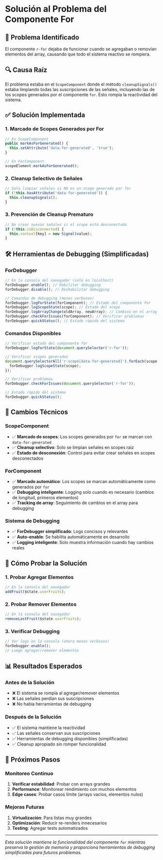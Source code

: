 # Solución al Problema del Componente For

## 🐛 Problema Identificado

El componente `r-for` dejaba de funcionar cuando se agregaban o removían elementos del array, causando que todo el sistema reactivo se rompiera.

## 🔍 Causa Raíz

El problema estaba en el `ScopeComponent` donde el método `cleanupSignals()` estaba limpiando todas las suscripciones de las señales, incluyendo las de los scopes generados por el componente `for`. Esto rompía la reactividad del sistema.

## ✅ Solución Implementada

### 1. **Marcado de Scopes Generados por For**

```typescript
// En ScopeComponent
public markAsForGenerated() {
  this.setAttribute('data-for-generated', 'true');
}

// En ForComponent
scopeElement.markAsForGenerated();
```

### 2. **Cleanup Selectivo de Señales**

```typescript
// Solo limpiar señales si NO es un scope generado por for
if (!this.hasAttribute('data-for-generated')) {
  this.cleanupSignals();
}
```

### 3. **Prevención de Cleanup Prematuro**

```typescript
// No crear nuevas señales si el scope está desconectado
if (!this.isDisconnected) {
  this.context[key] = new Signal(value);
}
```

## 🛠️ Herramientas de Debugging (Simplificadas)

### ForDebugger

```javascript
// En la consola del navegador (solo en localhost)
forDebugger.enable(); // Habilitar debugging
forDebugger.disable(); // Deshabilitar debugging

// Comandos de debugging (menos verbosos)
forDebugger.logForState(forComponent); // Estado del componente for
forDebugger.logScopeState(scope); // Estado del scope
forDebugger.logArrayChange(oldArray, newArray); // Cambios en el array
forDebugger.checkForIssues(forComponent); // Verificar problemas
forDebugger.quickStatus(); // Estado rápido del sistema
```

### Comandos Disponibles

```javascript
// Verificar estado del componente for
forDebugger.logForState(document.querySelector('r-for'));

// Verificar scopes generados
document.querySelectorAll('r-scope[data-for-generated]').forEach(scope => {
  forDebugger.logScopeState(scope);
});

// Verificar problemas
forDebugger.checkForIssues(document.querySelector('r-for'));

// Estado rápido del sistema
forDebugger.quickStatus();
```

## 🔧 Cambios Técnicos

### ScopeComponent

- ✅ **Marcado de scopes**: Los scopes generados por `for` se marcan con `data-for-generated`
- ✅ **Cleanup selectivo**: Solo se limpian señales en scopes raíz
- ✅ **Estado de desconexión**: Control para evitar crear señales en scopes desconectados

### ForComponent

- ✅ **Marcado automático**: Los scopes se marcan automáticamente como generados por `for`
- ✅ **Debugging inteligente**: Logging solo cuando es necesario (cambios de longitud, primeros elementos)
- ✅ **Tracking de array**: Seguimiento de cambios en el array para debugging

### Sistema de Debugging

- ✅ **ForDebugger simplificado**: Logs concisos y relevantes
- ✅ **Auto-enable**: Se habilita automáticamente en desarrollo
- ✅ **Logging inteligente**: Solo muestra información cuando hay cambios reales

## 🧪 Cómo Probar la Solución

### 1. **Probar Agregar Elementos**

```javascript
// En la consola del navegador
addFruit($state.userFruits);
```

### 2. **Probar Remover Elementos**

```javascript
// En la consola del navegador
removeLastFruit($state.userFruits);
```

### 3. **Verificar Debugging**

```javascript
// Ver logs en la consola (ahora menos verbosos)
forDebugger.enable();
// Luego agregar/remover elementos
```

## 📊 Resultados Esperados

### Antes de la Solución

- ❌ El sistema se rompía al agregar/remover elementos
- ❌ Las señales perdían sus suscripciones
- ❌ No había herramientas de debugging

### Después de la Solución

- ✅ El sistema mantiene la reactividad
- ✅ Las señales conservan sus suscripciones
- ✅ Herramientas de debugging disponibles (simplificadas)
- ✅ Cleanup apropiado sin romper funcionalidad

## 🔄 Próximos Pasos

### Monitoreo Continuo

1. **Verificar estabilidad**: Probar con arrays grandes
2. **Performance**: Monitorear rendimiento con muchos elementos
3. **Edge cases**: Probar casos límite (arrays vacíos, elementos nulos)

### Mejoras Futuras

1. **Virtualización**: Para listas muy grandes
2. **Optimización**: Reducir re-renders innecesarios
3. **Testing**: Agregar tests automatizados

---

_Esta solución mantiene la funcionalidad del componente `for` mientras preserva la gestión de memoria y proporciona herramientas de debugging simplificadas para futuros problemas._
